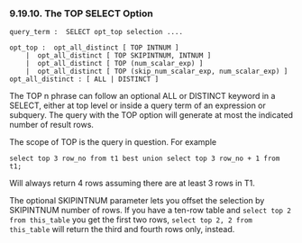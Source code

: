 <div>

<div>

<div>

<div>

### 9.19.10. The TOP SELECT Option

</div>

</div>

</div>

``` programlisting
query_term :  SELECT opt_top selection ....

opt_top :  opt_all_distinct [ TOP INTNUM ]
    |  opt_all_distinct [ TOP SKIPINTNUM, INTNUM ]
    |  opt_all_distinct [ TOP (num_scalar_exp) ]
    |  opt_all_distinct [ TOP (skip_num_scalar_exp, num_scalar_exp) ]
opt_all_distinct : [ ALL | DISTINCT ]
```

The TOP n phrase can follow an optional ALL or DISTINCT keyword in a
SELECT, either at top level or inside a query term of an expression or
subquery. The query with the TOP option will generate at most the
indicated number of result rows.

The scope of TOP is the query in question. For example

``` programlisting
select top 3 row_no from t1 best union select top 3 row_no + 1 from t1;
```

Will always return 4 rows assuming there are at least 3 rows in T1.

The optional SKIPINTNUM parameter lets you offset the selection by
SKIPINTNUM number of rows. If you have a ten-row table and
`select top 2 from this_table` you get the first two rows,
`select top 2, 2 from this_table` will return the third and fourth rows
only, instead.

</div>
